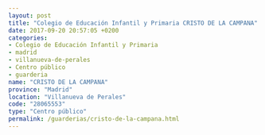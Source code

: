 ```yaml
---
layout: post
title: "Colegio de Educación Infantil y Primaria CRISTO DE LA CAMPANA"
date: 2017-09-20 20:57:05 +0200
categories:
- Colegio de Educación Infantil y Primaria
- madrid
- villanueva-de-perales
- Centro público
- guarderia
name: "CRISTO DE LA CAMPANA"
province: "Madrid"
location: "Villanueva de Perales"
code: "28065553"
type: "Centro público"
permalink: /guarderias/cristo-de-la-campana.html
---
```

